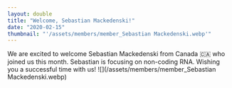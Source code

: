 ```yaml
---
layout: double
title: "Welcome, Sebastian Mackedenski!"
date: "2020-02-15"
thumbnail: "'/assets/members/member_Sebastian Mackedenski.webp'"
---
```

 We are excited to welcome Sebastian Mackedenski from Canada 🇨🇦 who joined us this month. Sebastian is focusing on non-coding RNA. Wishing you a successful time with us!
 ![](/assets/members/member_Sebastian Mackedenski.webp)

 